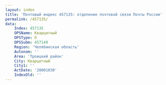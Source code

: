 ```yaml
---
layout: index
title: 'Почтовый индекс 457135: отделение почтовой связи Почты России'
permalink: /457135/
data:
    Index: 457135
    OPSName: Кварцитный
    OPSType: О
    OPSSubm: 457149
    Region: 'Челябинская область'
    Autonom: ''
    Area: 'Троицкий район'
    City: Кварцитный
    City1: ''
    ActDate: '20001030'
    IndexOld: ''
---
```

